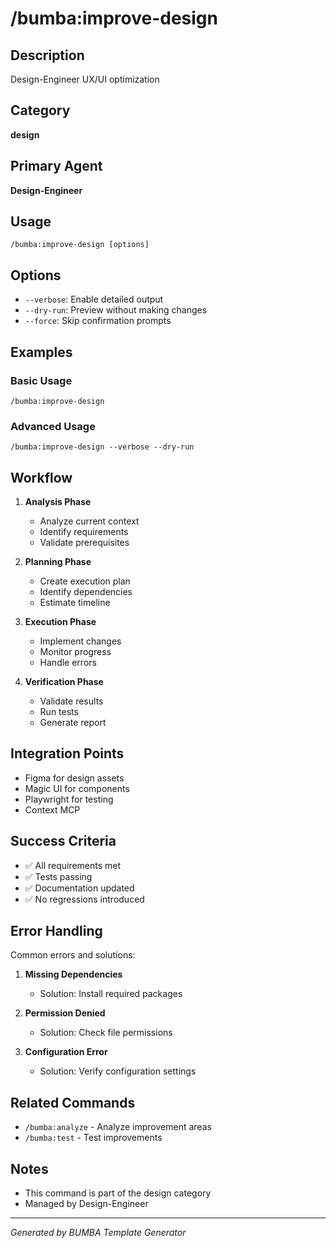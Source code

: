 # /bumba:improve-design

## Description
Design-Engineer UX/UI optimization

## Category
**design**

## Primary Agent
**Design-Engineer**

## Usage
```
/bumba:improve-design [options]
```

## Options
- `--verbose`: Enable detailed output
- `--dry-run`: Preview without making changes
- `--force`: Skip confirmation prompts

## Examples

### Basic Usage
```
/bumba:improve-design
```

### Advanced Usage
```
/bumba:improve-design --verbose --dry-run
```

## Workflow

1. **Analysis Phase**
   - Analyze current context
   - Identify requirements
   - Validate prerequisites

2. **Planning Phase**
   - Create execution plan
   - Identify dependencies
   - Estimate timeline

3. **Execution Phase**
   - Implement changes
   - Monitor progress
   - Handle errors

4. **Verification Phase**
   - Validate results
   - Run tests
   - Generate report

## Integration Points

- Figma for design assets
- Magic UI for components
- Playwright for testing
- Context MCP

## Success Criteria

- ✅ All requirements met
- ✅ Tests passing
- ✅ Documentation updated
- ✅ No regressions introduced

## Error Handling

Common errors and solutions:

1. **Missing Dependencies**
   - Solution: Install required packages
   
2. **Permission Denied**
   - Solution: Check file permissions
   
3. **Configuration Error**
   - Solution: Verify configuration settings

## Related Commands

- `/bumba:analyze` - Analyze improvement areas
- `/bumba:test` - Test improvements

## Notes

- This command is part of the design category
- Managed by Design-Engineer


---
*Generated by BUMBA Template Generator*
